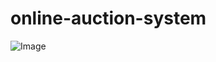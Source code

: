 # online-auction-system
![Image](https://encrypted-tbn0.gstatic.com/images?q=tbn:ANd9GcQ-bmB7IiYD8xWPbSMulyZJlR7WlXPRqzjw586I83UyVo1BOhlT)

